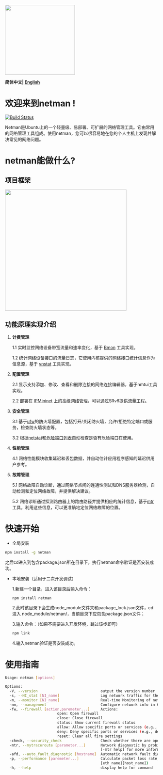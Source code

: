 <img src="https://img-blog.csdnimg.cn/2021060700295267.png" width = "230" height = ""  />

**简体中文| [English](https://github.com/XiangyuTang/netman/blob/master/README.md)** <br>

# 欢迎来到netman !

[![Build Status](https://travis-ci.org/meolu/walden.svg?branch=master)](https://travis-ci.org/meolu/walden)

Netman是Ubuntu上的一个轻量级、易部署、可扩展的网络管理工具。它由常用的网络管理工具组成。使用netman，您可以很容易地在您的个人主机上发现并解决常见的网络问题。

# netman能做什么?

## 项目框架

<img src="https://img-blog.csdnimg.cn/20210607113209700.png" align="center" width = "" height = "400"  />

## 功能原理实现介绍

1. **计费管理**

	1.1 实时监控网络设备带宽流量和速率变化，基于 [Bmon](https://zhuanlan.zhihu.com/p/26307811) 工具实现。

	1.2 统计网络设备接口的流量日志，它使用内核提供的网络接口统计信息作为信息源，基于 [vnstat](https://humdi.net/vnstat/) 工具实现。
2. **配置管理**

	2.1 显示支持添加、修改、查看和删除连接的网络连接编辑器，基于nmtui工具实现。

	2.2 部署在 [IPMininet](https://ipmininet.readthedocs.io/en/latest/) 上的高级网络管理，可以通过SRv6提供流量工程。
	
3. **安全管理**

	3.1 基于[ufw](https://help.ubuntu.com/community/UFW)的防火墙配置，包括打开/关闭防火墙，允许/拒绝特定端口或服务，检查防火墙状态等。

	3.2 根据[netstat](https://en.wikipedia.org/wiki/Netstat)和[危险端口列表](https://github.com/T0xst/linux/blob/master/checkrules/dangerstcpports.dat)自动检查是否有危险端口在使用。

4. **性能管理**

	4.1 网络性能模块收集延迟和丢包数据，并自动估计应用程序感知的延迟供用户参考。

5. **故障管理**

	5.1 网络故障自动诊断，通过网络节点间的连通性测试和DNS服务器检测，自动检测和定位网络故障，并提供解决建议。

	5.2 网络诊断通过探测路由器上的路由路径并提供相应的统计信息，基于[mtr](https://help.aliyun.com/knowledge_detail/98706.html)工具。利用这些信息，可以更准确地定位网络故障的位置。

# 快速开始

- 全局安装

```bash
npm install -g netman
```
之后cd进入到包含package.json所在目录下，执行netman命令验证是否安装成功。

- 本地安装（适用于二次开发调试）

  1.新建一个目录，进入该目录后输入命令：

  ```bash
  npm install netman
  ```

  2.此时该目录下会生成node_module文件夹和package_lock.json文件，cd 进入 node_module/netman/，当前目录下应包含package.json文件；

  3.输入命令：（如果不需要进入开发环境，跳过该步即可）
  
  ```bash
  npm link
  ```
  
  4.输入netman验证是否安装成功。

# 使用指南

```bash
Usage: netman [options]

Options:
  -V, --version                             output the version number
  -s, --NI_stat [NI_name]                   Log network traffic for the specified interface.
  -m, --monitor [NI_name]                   Real-time Monitoring of network interface(NI) bandwidth.
  -nm, --management                         Configure network info in GUI.
  -fw, --firewall [action,paremeter...]     Actions:
  						open: Open firewall
  						close: Close firewall
  						status: Show current firewall status
  						allow: Allow specific ports or services (e.g., allow 72/tcp 73/udp 90 http)
  						deny: Deny specific ports or services (e.g., deny 72 73 90 http)
  						reset: Clear all fire settings
  -check, --security_check                  Check whether there are open dangerous ports.
  -mtr, --mytraceroute [parameter...]       Network diagnostic by probing routers on the route path.
                                            [-mtr help] for more information.
  -afd, --auto_fault_diagnostic [hostname]  Automatic network fault diagnostic for you reference.
  -p, --performance [paremeter...]          Calculate packet loss rate, RTT Delay. (e.g.netman -p
                                            [eth_name][host_name])
  -h, --help                                display help for command

```
